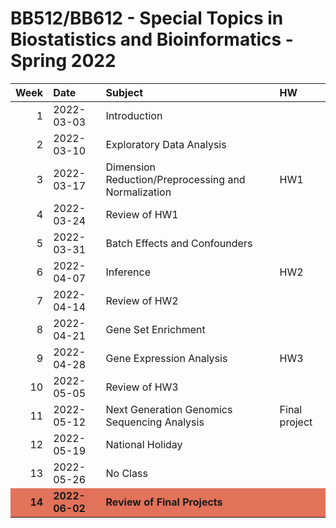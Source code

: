 BB512/BB612 - Special Topics in Biostatistics and Bioinformatics -
Spring 2022
================

<table>
<thead>
<tr>
<th style="text-align:right;">
Week
</th>
<th style="text-align:left;">
Date
</th>
<th style="text-align:left;">
Subject
</th>
<th style="text-align:left;">
HW
</th>
</tr>
</thead>
<tbody>
<tr>
<td style="text-align:right;">
1
</td>
<td style="text-align:left;">
2022-03-03
</td>
<td style="text-align:left;">
Introduction
</td>
<td style="text-align:left;">
</td>
</tr>
<tr>
<td style="text-align:right;">
2
</td>
<td style="text-align:left;">
2022-03-10
</td>
<td style="text-align:left;">
Exploratory Data Analysis
</td>
<td style="text-align:left;">
</td>
</tr>
<tr>
<td style="text-align:right;">
3
</td>
<td style="text-align:left;">
2022-03-17
</td>
<td style="text-align:left;">
Dimension Reduction/Preprocessing and Normalization
</td>
<td style="text-align:left;">
HW1
</td>
</tr>
<tr>
<td style="text-align:right;">
4
</td>
<td style="text-align:left;">
2022-03-24
</td>
<td style="text-align:left;">
Review of HW1
</td>
<td style="text-align:left;">
</td>
</tr>
<tr>
<td style="text-align:right;">
5
</td>
<td style="text-align:left;">
2022-03-31
</td>
<td style="text-align:left;">
Batch Effects and Confounders
</td>
<td style="text-align:left;">
</td>
</tr>
<tr>
<td style="text-align:right;">
6
</td>
<td style="text-align:left;">
2022-04-07
</td>
<td style="text-align:left;">
Inference
</td>
<td style="text-align:left;">
HW2
</td>
</tr>
<tr>
<td style="text-align:right;">
7
</td>
<td style="text-align:left;">
2022-04-14
</td>
<td style="text-align:left;">
Review of HW2
</td>
<td style="text-align:left;">
</td>
</tr>
<tr>
<td style="text-align:right;">
8
</td>
<td style="text-align:left;">
2022-04-21
</td>
<td style="text-align:left;">
Gene Set Enrichment
</td>
<td style="text-align:left;">
</td>
</tr>
<tr>
<td style="text-align:right;">
9
</td>
<td style="text-align:left;">
2022-04-28
</td>
<td style="text-align:left;">
Gene Expression Analysis
</td>
<td style="text-align:left;">
HW3
</td>
</tr>
<tr>
<td style="text-align:right;">
10
</td>
<td style="text-align:left;">
2022-05-05
</td>
<td style="text-align:left;">
Review of HW3
</td>
<td style="text-align:left;">
</td>
</tr>
<tr>
<td style="text-align:right;">
11
</td>
<td style="text-align:left;">
2022-05-12
</td>
<td style="text-align:left;">
Next Generation Genomics Sequencing Analysis
</td>
<td style="text-align:left;">
Final project
</td>
</tr>
<tr>
<td style="text-align:right;">
12
</td>
<td style="text-align:left;">
2022-05-19
</td>
<td style="text-align:left;">
National Holiday
</td>
<td style="text-align:left;">
</td>
</tr>
<tr>
<td style="text-align:right;">
13
</td>
<td style="text-align:left;">
2022-05-26
</td>
<td style="text-align:left;">
No Class
</td>
<td style="text-align:left;">
</td>
</tr>
<tr>
<td style="text-align:right;font-weight: bold;background-color: #E2725A !important;">
14
</td>
<td style="text-align:left;font-weight: bold;background-color: #E2725A !important;">
2022-06-02
</td>
<td style="text-align:left;font-weight: bold;background-color: #E2725A !important;">
Review of Final Projects
</td>
<td style="text-align:left;font-weight: bold;background-color: #E2725A !important;">
</td>
</tr>
</tbody>
</table>
